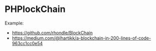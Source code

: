PHPlockChain
===============================

Example: 

* https://github.com/rhondle/BlockChain
* https://medium.com/@lhartikk/a-blockchain-in-200-lines-of-code-963cc1cc0e54

